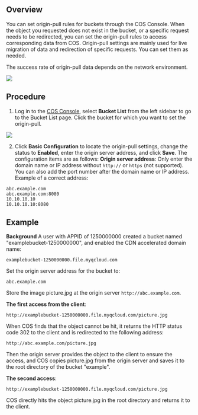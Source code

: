 ## Overview
You can set origin-pull rules for buckets through the COS Console. When the object you requested does not exist in the bucket, or a specific request needs to be redirected, you can set the origin-pull rules to access corresponding data from COS. Origin-pull settings are mainly used for live migration of data and redirection of specific requests. You can set them as needed.

The success rate of origin-pull data depends on the network environment.

![](https://main.qcloudimg.com/raw/f63a74cf70a9f6582e52e13a2b16e72a.png)
## Procedure
1. Log in to the [COS Console](https://console.cloud.tencent.com/cos5), select **Bucket List** from the left sidebar to go to the Bucket List page. Click the bucket for which you want to set the origin-pull.

![](https://main.qcloudimg.com/raw/80fd4398aafeb9781e33e08a53675b97.png)

2. Click **Basic Configuration** to locate the origin-pull settings, change the status to **Enabled**, enter the origin server address, and click **Save**. The configuration items are as follows:
 **Origin server address**: Only enter the domain name or IP address without `http://` or `https` (not supported). You can also add the port number after the domain name or IP address.
Example of a correct address:
```shell
abc.example.com
abc.example.com:8080
10.10.10.10
10.10.10.10:8080
```


## Example
**Background**
A user with APPID of 1250000000 created a bucket named "examplebucket-1250000000", and enabled the CDN accelerated domain name:
```shell
examplebucket-1250000000.file.myqcloud.com
```

Set the origin server address for the bucket to:
```shell
abc.example.com
```
Store the image picture.jpg at the origin server `http://abc.example.com`.

**The first access from the client**:
```shell
http://examplebucket-1250000000.file.myqcloud.com/picture.jpg
``` 
When COS finds that the object cannot be hit, it returns the HTTP status code 302 to the client and is redirected to the following address:
```shell
http://abc.example.com/picture.jpg
``` 
Then the origin server provides the object to the client to ensure the access, and COS copies picture.jpg from the origin server and saves it to the root directory of the bucket "example".

**The second access**:
```shell
http://examplebucket-1250000000.file.myqcloud.com/picture.jpg
``` 
COS directly hits the object picture.jpg in the root directory and returns it to the client.

